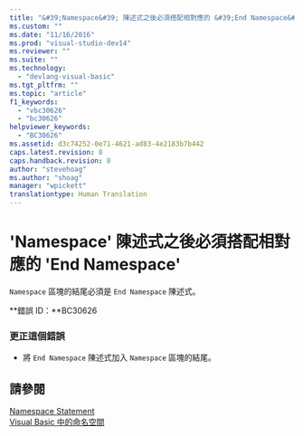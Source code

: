 ```yaml
---
title: "&#39;Namespace&#39; 陳述式之後必須搭配相對應的 &#39;End Namespace&#39; | Microsoft Docs"
ms.custom: ""
ms.date: "11/16/2016"
ms.prod: "visual-studio-dev14"
ms.reviewer: ""
ms.suite: ""
ms.technology: 
  - "devlang-visual-basic"
ms.tgt_pltfrm: ""
ms.topic: "article"
f1_keywords: 
  - "vbc30626"
  - "bc30626"
helpviewer_keywords: 
  - "BC30626"
ms.assetid: d3c74252-0e71-4621-ad83-4e2183b7b442
caps.latest.revision: 8
caps.handback.revision: 8
author: "stevehoag"
ms.author: "shoag"
manager: "wpickett"
translationtype: Human Translation
---
```

# &#39;Namespace&#39; 陳述式之後必須搭配相對應的 &#39;End Namespace&#39;
`Namespace` 區塊的結尾必須是 `End Namespace` 陳述式。  
  
 **錯誤 ID：**BC30626  
  
### 更正這個錯誤  
  
-   將 `End Namespace` 陳述式加入 `Namespace` 區塊的結尾。  
  
## 請參閱  
 [Namespace Statement](../../visual-basic/language-reference/statements/namespace-statement.md)   
 [Visual Basic 中的命名空間](../../visual-basic/programming-guide/program-structure/namespaces.md)